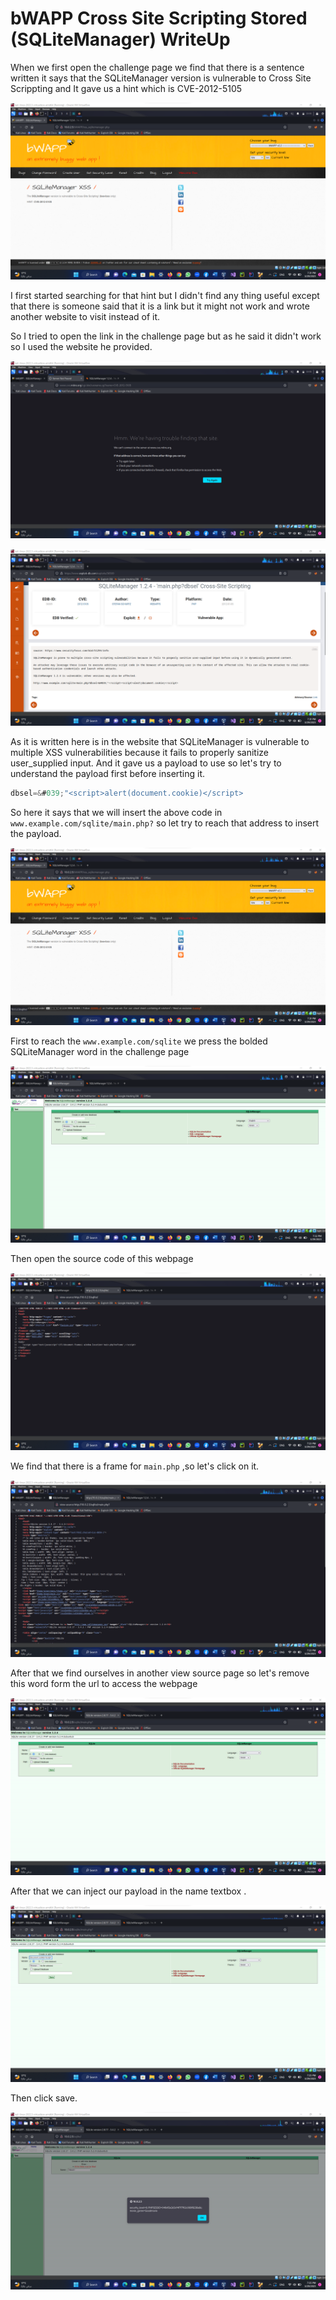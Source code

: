 # bWAPP Cross Site Scripting Stored (SQLiteManager) WriteUp

When we first open the challenge page we find that there is a sentence written it says that the SQLiteManager version is vulnerable to Cross Site Scrippting
and It gave us a hint which is CVE-2012-5105

![alt text](https://github.com/nody77/CTFs-Writeups/blob/ff8806afae91eaf4015ba2738a358a6280caa03f/Screenshot%202023-03-29%20193132.png)

I first started searching for that hint but I didn't find any thing useful except that there is someone said that it is a link but it might not work and wrote another 
website to visit instead of it.

So I tried to open the link in the challenge page but as he said it didn't work so I used the website he provided.

![alt text](https://github.com/nody77/CTFs-Writeups/blob/ff8806afae91eaf4015ba2738a358a6280caa03f/Screenshot%202023-03-29%20193138.png)

![alt text](https://github.com/nody77/CTFs-Writeups/blob/ff8806afae91eaf4015ba2738a358a6280caa03f/Screenshot%202023-03-29%20193147.png)

As it is written here is in the website that SQLiteManager is vulnerable to  multiple XSS vulnerabilities because it fails to properly sanitize user_supplied input.
And it gave us a payload to use so let's try to understand the payload first before inserting it.

```javascript
dbsel=&#039;"<script>alert(document.cookie)</script>
```

So here it says that we will insert the above code in `www.example.com/sqlite/main.php?` so let try to reach that address to insert the payload.

![alt text](https://github.com/nody77/CTFs-Writeups/blob/ff8806afae91eaf4015ba2738a358a6280caa03f/Screenshot%202023-03-29%20193202.png)

First to reach the `www.example.com/sqlite` we press the bolded SQLiteManager word in the challenge page

![alt text](https://github.com/nody77/CTFs-Writeups/blob/ff8806afae91eaf4015ba2738a358a6280caa03f/Screenshot%202023-03-29%20193214.png)

Then open the source code of this webpage 

![alt text](https://github.com/nody77/CTFs-Writeups/blob/ff8806afae91eaf4015ba2738a358a6280caa03f/Screenshot%202023-03-29%20193305.png)

We find that there is a frame for `main.php` ,so let's click on it.

![alt text](https://github.com/nody77/CTFs-Writeups/blob/ff8806afae91eaf4015ba2738a358a6280caa03f/Screenshot%202023-03-29%20193313.png)

After that we find ourselves in another view source page so let's remove this word form the url to access the webpage

![alt text](https://github.com/nody77/CTFs-Writeups/blob/ff8806afae91eaf4015ba2738a358a6280caa03f/Screenshot%202023-03-29%20193328.png)

After that we can inject our payload in the name textbox .

![alt text](https://github.com/nody77/CTFs-Writeups/blob/ff8806afae91eaf4015ba2738a358a6280caa03f/Screenshot%202023-03-29%20193506.png)

Then click save.

![alt text](https://github.com/nody77/CTFs-Writeups/blob/ff8806afae91eaf4015ba2738a358a6280caa03f/Screenshot%202023-03-29%20193516.png)
